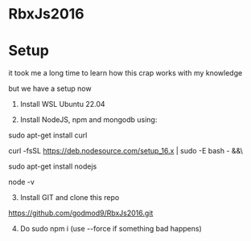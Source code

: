 # RbxJs2016

# Setup

it took me a long time to learn how this crap works with my knowledge

but we have a setup now

1. Install WSL Ubuntu 22.04

2. Install NodeJS, npm and mongodb using:

sudo apt-get install curl

curl -fsSL https://deb.nodesource.com/setup_16.x | sudo -E bash - &&\

sudo apt-get install nodejs

node -v 

3. Install GIT and clone this repo

https://github.com/godmod9/RbxJs2016.git

4. Do sudo npm i (use --force if something bad happens)






